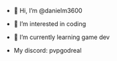 - 👋 Hi, I’m @danielm3600
- 👀 I’m interested in coding
- 🌱 I’m currently learning game dev

- My discord: pvpgodreal

